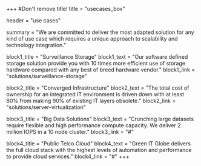 +++
#Don't remove title!
title = "usecases_box"

header = "use cases"

summary = "We are committed to deliver the most adapted solution for any kind of use case which requires a unique approach to scalability and technology integration."

block1_title = "Surveillance Storage"
block1_text = "Our software defined storage solution provide you with 10 times more efficient use of storage hardware compared with any best of breed hardware vendor."
block1_link = "solutions/surveillance-storage"

block2_title = "Converged Infrastructure"
block2_text = "The total cost of ownership for an integrated IT environment is driven down with at least 80% from making 90% of existing IT layers obsolete."
block2_link = "solutions/server-virtualization"

block3_title = "Big Data Solutions"
block3_text = "Crunching large datasets require flexible and high performance compute capacity. We deliver 2 million IOPS in a 10 node cluster."
block3_link = "#"

block4_title = "Public Telco Cloud"
block4_text = "Green IT Globe delivers the full cloud stack with the highest levels of automation and performance to provide cloud services."
block4_link = "#"
+++